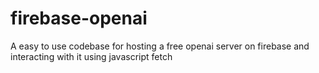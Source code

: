 # firebase-openai
A easy to use codebase for hosting a free openai server on firebase and interacting with it using javascript fetch
